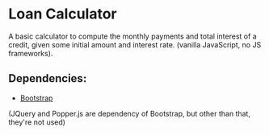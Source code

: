 # Loan Calculator
A basic calculator to compute the monthly payments and total interest of a credit, given some initial amount and interest rate. (vanilla JavaScript, no JS frameworks).

## Dependencies:

* [Bootstrap ](https://getbootstrap.com/docs/4.0/getting-started/introduction/)

(JQuery and Popper.js are dependency of Bootstrap, but other than that, they're not used)
